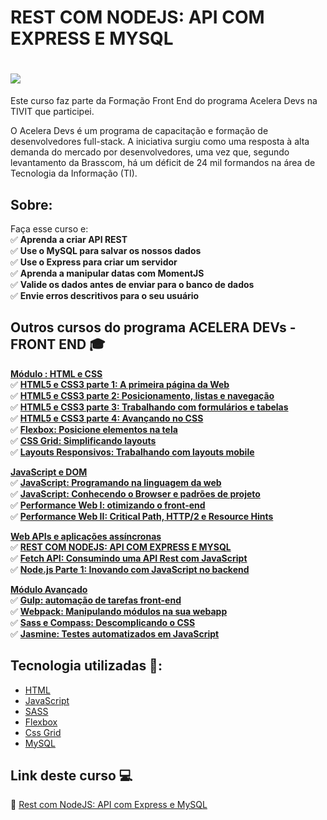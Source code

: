 # REST COM NODEJS: API COM EXPRESS E MYSQL

<h1>
   <img src="https://scontent.fsjk2-1.fna.fbcdn.net/v/t1.0-9/121050398_3666298950068347_6139548403151897120_n.jpg?_nc_cat=111&ccb=1-3&_nc_sid=cdbe9c&_nc_ohc=HBmWudlhq1AAX-upV5B&_nc_ht=scontent.fsjk2-1.fna&oh=fcf297d85103a5448542ad0566584ae1&oe=6071EFBC" border="0">
</h1>

Este curso faz parte da Formação Front End do programa Acelera Devs na TIVIT que participei. 

O Acelera Devs é um programa de capacitação e formação de desenvolvedores full-stack. A iniciativa surgiu como uma resposta à alta demanda do mercado por desenvolvedores, uma vez que, segundo levantamento da Brasscom, há um déficit de 24 mil formandos na área de Tecnologia da Informação (TI). 

## Sobre: 

Faça esse curso e:<br>
✅ **Aprenda a criar API REST**<br>
✅ **Use o MySQL para salvar os nossos dados**<br>
✅ **Use o Express para criar um servidor**<br>
✅ **Aprenda a manipular datas com MomentJS**<br>
✅ **Valide os dados antes de enviar para o banco de dados**<br>
✅ **Envie erros descritivos para o seu usuário**<br>


## Outros cursos do programa ACELERA DEVs - FRONT END 🎓

<u><strong>Módulo : HTML e CSS</strong></u><br>
✅ **<a href="https://github.com/saldanhayg/FORMACAO_HTML-CSS_Alura/tree/main/1%20-%20HTML5%20e%20CSS3%20parte%201%20A%20primeira%20p%C3%A1gina%20da%20Web">HTML5 e CSS3 parte 1: A primeira página da Web </a>**<br>
✅ **<a href="https://github.com/saldanhayg/FORMACAO-FRONT-END_ALURA/tree/main/2%20-%20HTML5%20e%20CSS3%20parte%202%20Posicionamento%2C%20listas%20e%20navega%C3%A7%C3%A3o">HTML5 e CSS3 parte 2: Posicionamento, listas e navegação</a>**<br>
✅ **<a href="https://github.com/saldanhayg/FORMACAO-FRONT-END_ALURA/tree/main/3%20-%20HTML5%20e%20CSS3%20parte%203%20Trabalhando%20com%20formul%C3%A1rios%20e%20tabelas">HTML5 e CSS3 parte 3: Trabalhando com formulários e tabelas</a>**<br>
✅ **<a href="https://github.com/saldanhayg/FORMACAO-FRONT-END_ALURA/tree/main/4%20-%20HTML5%20e%20CSS3%20parte%204%20Avan%C3%A7ando%20no%20CSS">HTML5 e CSS3 parte 4: Avançando no CSS </a>**<br>
✅ **<a href="https://github.com/saldanhayg/FORMACAO-FRONT-END_ALURA/tree/main/12%20-%20Flexbox%20Posicione%20elementos%20na%20tela">Flexbox: Posicione elementos na tela </a>**<br>
✅ **<a href="https://github.com/saldanhayg/FORMACAO-FRONT-END_ALURA/tree/main/13%20-%20CSS%20Grid%20Simplificando%20layouts">CSS Grid: Simplificando layouts</a>**<br>
✅ **<a href="	https://github.com/saldanhayg/Trabalhando-com-Layouts-Mobile
">Layouts Responsivos: Trabalhando com layouts mobile</a>**<br>

<u><strong>JavaScript e DOM</strong></u><br>
✅ **<a href="https://github.com/saldanhayg/FORMACAO_HTML-CSS_Alura/blob/main">JavaScript: Programando na linguagem da web</a>**<br>
✅ **<a href="https://github.com/saldanhayg/FORMACAO_HTML-CSS_Alura/blob/main">JavaScript: Conhecendo o Browser e padrões de projeto</a>**<br>
✅ **<a href="https://github.com/saldanhayg/FORMACAO_HTML-CSS_Alura/tree/main/15%20-%20Performance%20Web%201">Performance Web I: otimizando o front-end</a>**<br>
✅ **<a href="https://github.com/saldanhayg/FORMACAO_HTML-CSS_Alura/tree/main/16%20-%20Performance%20Web%202">Performance Web II: Critical Path, HTTP/2 e Resource Hints</a>**<br>

<strong><u>Web APIs e aplicações assíncronas</u></strong><br>
✅ **<a href="https://github.com/saldanhayg/Rest-com-NodeJs-API-Express-MySQL">REST COM NODEJS: API COM EXPRESS E MYSQL</a>**<br>
✅ **<a href="https://github.com/saldanhayg/Fetch-API_Consumindo-uma-API-Rest-JavaScript">Fetch API: Consumindo uma API Rest com JavaScript</a>**<br>
✅ **<a href="https://github.com/saldanhayg/NODEjs_PARTE_01-INOVANDO-COM-JAVASCRIPT-BACKEND">Node.js Parte 1: Inovando com JavaScript no backend</a>**<br>

<strong><u>Módulo Avançado</u></strong><br>
✅ **<a href="https://github.com/saldanhayg/GULP_AUTOMACAO-TAREFAS-FRONT-END">Gulp: automação de tarefas front-end</a>**<br>
✅ **<a href="https://github.com/saldanhayg/Webpack_Manipulando-modulos-na-webapp">Webpack: Manipulando módulos na sua webapp</a>**<br>
✅ **<a href="https://github.com/saldanhayg/FORMACAO-FRONT-END_ALURA/tree/main/11%20-%20Sass%20e%20Compass%20Descomplicando%20o%20CSS">Sass e Compass: Descomplicando o CSS</a>**<br>
✅ **<a href="https://github.com/saldanhayg/JASMINE_TESTES-AUTOMATIZADOS-EM-JAVASCRIPT">Jasmine: Testes automatizados em JavaScript</a>**<br>


## Tecnologia utilizadas 🚀:

* <a href="https://www.w3schools.com/html">HTML</a> 
* <a href="https://developer.mozilla.org/pt-BR/docs/Aprender/JavaScript">JavaScript</a>
* <a href="https://pt.wikipedia.org/wiki/Sass_(linguagem_de_folhas_de_estilos)">SASS</a>
* <a href="https://pt.wikipedia.org/wiki/CSS_Flexible_Box_Layout">Flexbox</a>
* <a href="https://developer.mozilla.org/pt-BR/docs/Web/CSS/CSS_Grid_Layout">Css Grid</a>
* <a href="https://www.mysql.com/">MySQL</a>


## Link deste curso  💻

 🎯 <a href="https://cursos.alura.com.br/course/node-rest-api" target="_blank">Rest com NodeJS: API com Express e MySQL </a>
